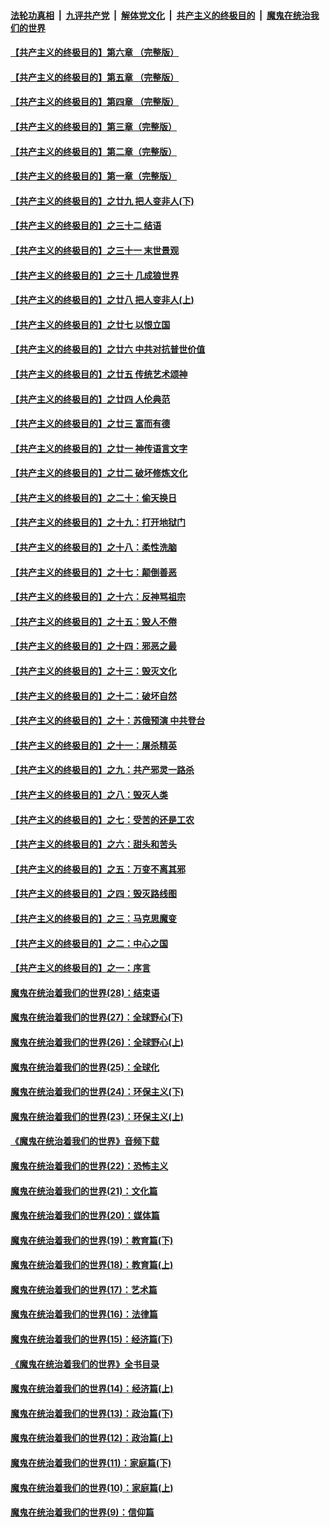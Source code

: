 ####  [法轮功真相](../../../../basic/blob/master/README.md?t=04021430) &nbsp;|&nbsp; [九评共产党](../../../../9ping.md/blob/master/README.md?t=04021430) &nbsp;|&nbsp; [解体党文化](../../../../jtdwh.md/blob/master/README.md?t=04021430)  &nbsp;|&nbsp; [共产主义的终极目的](../../../../gczydzjmd.md/blob/master/README.md?t=04021430) &nbsp;|&nbsp; [魔鬼在统治我们的世界](../../../../mgztzwmdsj.md/blob/master/README.md?t=04021430) 

#### [【共产主义的终极目的】第六章 （完整版）](../pages/nsc422/n11428913.md?t=04021430) 

#### [【共产主义的终极目的】第五章 （完整版）](../pages/nsc422/n11428912.md?t=04021430) 

#### [【共产主义的终极目的】第四章 （完整版）](../pages/nsc422/n11428907.md?t=04021430) 

#### [【共产主义的终极目的】第三章（完整版）](../pages/nsc422/n11428848.md?t=04021430) 

#### [【共产主义的终极目的】第二章（完整版）](../pages/nsc422/n11428831.md?t=04021430) 

#### [【共产主义的终极目的】第一章（完整版）](../pages/nsc422/n11417651.md?t=04021430) 

#### [【共产主义的终极目的】之廿九 把人变非人(下)](../pages/nsc422/n11344140.md?t=04021430) 

#### [【共产主义的终极目的】之三十二 结语](../pages/nsc422/n11360535.md?t=04021430) 

#### [【共产主义的终极目的】之三十一 末世景观](../pages/nsc422/n11351129.md?t=04021430) 

#### [【共产主义的终极目的】之三十 几成狼世界](../pages/nsc422/n11348280.md?t=04021430) 

#### [【共产主义的终极目的】之廿八 把人变非人(上)](../pages/nsc422/n11340492.md?t=04021430) 

#### [【共产主义的终极目的】之廿七 以恨立国](../pages/nsc422/n11336944.md?t=04021430) 

#### [【共产主义的终极目的】之廿六 中共对抗普世价值](../pages/nsc422/n11324785.md?t=04021430) 

#### [【共产主义的终极目的】之廿五 传统艺术颂神](../pages/nsc422/n11296396.md?t=04021430) 

#### [【共产主义的终极目的】之廿四 人伦典范](../pages/nsc422/n11296397.md?t=04021430) 

#### [【共产主义的终极目的】之廿三 富而有德](../pages/nsc422/n11283598.md?t=04021430) 

#### [【共产主义的终极目的】之廿一 神传语言文字](../pages/nsc422/n11263265.md?t=04021430) 

#### [【共产主义的终极目的】之廿二 破坏修炼文化](../pages/nsc422/n11245728.md?t=04021430) 

#### [【共产主义的终极目的】之二十：偷天换日](../pages/nsc422/n11238846.md?t=04021430) 

#### [【共产主义的终极目的】之十九：打开地狱门](../pages/nsc422/n11206376.md?t=04021430) 

#### [【共产主义的终极目的】之十八：柔性洗脑](../pages/nsc422/n11199994.md?t=04021430) 

#### [【共产主义的终极目的】之十七：颠倒善恶](../pages/nsc422/n11179782.md?t=04021430) 

#### [【共产主义的终极目的】之十六：反神骂祖宗](../pages/nsc422/n11166798.md?t=04021430) 

#### [【共产主义的终极目的】之十五：毁人不倦](../pages/nsc422/n11166792.md?t=04021430) 

#### [【共产主义的终极目的】之十四：邪恶之最](../pages/nsc422/n11150249.md?t=04021430) 

#### [【共产主义的终极目的】之十三：毁灭文化](../pages/nsc422/n11135227.md?t=04021430) 

#### [【共产主义的终极目的】之十二：破坏自然](../pages/nsc422/n11135214.md?t=04021430) 

#### [【共产主义的终极目的】之十：苏俄预演 中共登台](../pages/nsc422/n11118424.md?t=04021430) 

#### [【共产主义的终极目的】之十一：屠杀精英](../pages/nsc422/n11118442.md?t=04021430) 

#### [【共产主义的终极目的】之九：共产邪灵一路杀](../pages/nsc422/n11114139.md?t=04021430) 

#### [【共产主义的终极目的】之八：毁灭人类](../pages/nsc422/n11108503.md?t=04021430) 

#### [【共产主义的终极目的】之七：受苦的还是工农](../pages/nsc422/n11101809.md?t=04021430) 

#### [【共产主义的终极目的】之六：甜头和苦头](../pages/nsc422/n11096971.md?t=04021430) 

#### [【共产主义的终极目的】之五：万变不离其邪](../pages/nsc422/n11091285.md?t=04021430) 

#### [【共产主义的终极目的】之四：毁灭路线图](../pages/nsc422/n11086284.md?t=04021430) 

#### [【共产主义的终极目的】之三：马克思魔变](../pages/nsc422/n11061941.md?t=04021430) 

#### [【共产主义的终极目的】之二：中心之国](../pages/nsc422/n11047728.md?t=04021430) 

#### [【共产主义的终极目的】之一：序言](../pages/nsc422/n11086077.md?t=04021430) 

#### [魔鬼在统治着我们的世界(28)：结束语](../pages/nsc422/n10936246.md?t=04021430) 

#### [魔鬼在统治着我们的世界(27)：全球野心(下)](../pages/nsc422/n10928319.md?t=04021430) 

#### [魔鬼在统治着我们的世界(26)：全球野心(上)](../pages/nsc422/n10900318.md?t=04021430) 

#### [魔鬼在统治着我们的世界(25)：全球化](../pages/nsc422/n10788205.md?t=04021430) 

#### [魔鬼在统治着我们的世界(24)：环保主义(下)](../pages/nsc422/n10695307.md?t=04021430) 

#### [魔鬼在统治着我们的世界(23)：环保主义(上)](../pages/nsc422/n10688613.md?t=04021430) 

#### [《魔鬼在统治着我们的世界》音频下载](../pages/nsc422/n10635553.md?t=04021430) 

#### [魔鬼在统治着我们的世界(22)：恐怖主义](../pages/nsc422/n10614727.md?t=04021430) 

#### [魔鬼在统治着我们的世界(21)：文化篇](../pages/nsc422/n10597706.md?t=04021430) 

#### [魔鬼在统治着我们的世界(20)：媒体篇](../pages/nsc422/n10586579.md?t=04021430) 

#### [魔鬼在统治着我们的世界(19)：教育篇(下)](../pages/nsc422/n10564808.md?t=04021430) 

#### [魔鬼在统治着我们的世界(18)：教育篇(上)](../pages/nsc422/n10526970.md?t=04021430) 

#### [魔鬼在统治着我们的世界(17)：艺术篇](../pages/nsc422/n10499093.md?t=04021430) 

#### [魔鬼在统治着我们的世界(16)：法律篇](../pages/nsc422/n10485969.md?t=04021430) 

#### [魔鬼在统治着我们的世界(15)：经济篇(下)](../pages/nsc422/n10469975.md?t=04021430) 

#### [《魔鬼在统治着我们的世界》全书目录](../pages/nsc422/n10464261.md?t=04021430) 

#### [魔鬼在统治着我们的世界(14)：经济篇(上)](../pages/nsc422/n10457370.md?t=04021430) 

#### [魔鬼在统治着我们的世界(13)：政治篇(下)](../pages/nsc422/n10448270.md?t=04021430) 

#### [魔鬼在统治着我们的世界(12)：政治篇(上)](../pages/nsc422/n10444576.md?t=04021430) 

#### [魔鬼在统治着我们的世界(11)：家庭篇(下)](../pages/nsc422/n10440961.md?t=04021430) 

#### [魔鬼在统治着我们的世界(10)：家庭篇(上)](../pages/nsc422/n10435448.md?t=04021430) 

#### [魔鬼在统治着我们的世界(9)：信仰篇](../pages/nsc422/n10432159.md?t=04021430) 

